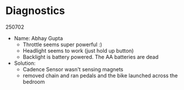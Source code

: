 # Diagnostics

250702

- Name: Abhay Gupta
    - Throttle seems super powerful :)
    - Headlight seems to work (just hold up button)
    - Backlight is battery powered. The AA batteries are dead
- Solution:
    - Cadence Sensor wasn't sensing magnets
    - removed chain and ran pedals and the bike launched across the bedroom